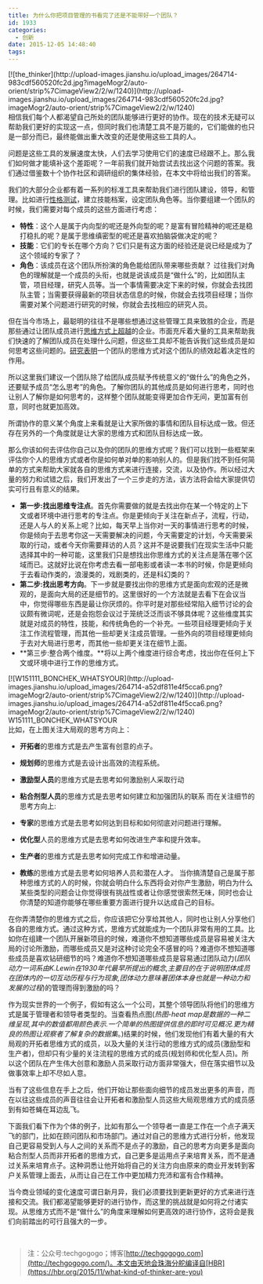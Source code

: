 ```yaml
---
title: 为什么你把项目管理的书看完了还是不能带好一个团队？
id: 1933
categories:
  - 创新
date: 2015-12-05 14:48:40
tags:
---
```


<div class="image-package imagebubble">[![the_thinker](http://upload-images.jianshu.io/upload_images/264714-983cdf560520fc2d.jpg?imageMogr2/auto-orient/strip%7CimageView2/2/w/1240)](http://upload-images.jianshu.io/upload_images/264714-983cdf560520fc2d.jpg?imageMogr2/auto-orient/strip%7CimageView2/2/w/1240)</div>
相信我们每个人都渴望自己所处的团队能够进行更好的协作。现在的技术无疑可以帮助我们更好的实现这一点，但同时我们也清楚工具不是万能的，它们能做的也只是一部分而已，最终能做出重大改变的还是使用这些工具的人。

问题是这些工具的发展速度太快，人们去学习使用它们的速度已经跟不上。那么我们如何做才能填补这个差距呢？一年前我们就开始尝试去找出这个问题的答案。我们通过借鉴数十个协作社区和调研组织的集体经验，在本文中将给出我们的答案。

我们的大部分企业都有着一系列的标准工具来帮助我们进行团队建设，领导，和管理。比如进行[性格测试](https://hbr.org/2015/03/personality-tests-can-help-balance-a-team)，建立技能档案，设定团队角色等。当你要组建一个团队的时候，我们需要对每个成员的这些方面进行考虑：

*   **特性**：这个人是属于内向型的呢还是外向型的呢？是富有冒险精神的呢还是稳打稳扎的呢？是属于思维缜密型的呢还是喜欢拍脑袋做决定的呢？
*   **技能**：它们的专长在哪个方向？它们只是有这方面的经验还是说已经是成为了这个领域的专家了？
*   **角色**：该成员在这个团队所扮演的角色能给团队带来哪些贡献？
过往我们对角色的理解就是一个成员的头衔，也就是说该成员是“做什么”的，比如团队主管，项目经理，研究人员等。当一个事情需要决定下来的时候，你就会去找团队主管；当需要获得最新的项目状态信息的时候，你就会去找项目经理；当你需要对某个问题进行研究的时候，你就会去找相应的研究人员。

但在当今市场上，最聪明的往往不是哪些想通过这些管理工具来致胜的企业，而是那些通过让团队成员进行[思维方式上超越](https://hbr.org/2014/09/the-best-leaders-are-insatiable-learners/)的企业。市面充斥着大量的工具来帮助我们快速的了解团队成员在处理什么问题，但这些工具却不能告诉我们这些成员是如何思考这些问题的。[研究表明](http://www.nytimes.com/2015/01/18/opinion/sunday/why-some-teams-are-smarter-than-others.html)一个团队的思维方式对这个团队的绩效起着决定性的作用。

所以这里我们建议一个团队除了给团队成员赋予传统意义的“做什么”的角色之外，还要赋予成员“怎么思考”的角色。了解你团队的其他成员是如何进行思考，同时也让别人了解你是如何思考的，这样整个团队就能变得更加合作无间，更加富有创意，同时也就更加高效。

所谓协作的意义某个角度上来看就是让大家所做的事情和团队目标达成一致。但还存在另外的一个角度就是让大家的思维方式和团队目标达成一致。

那么你该如何去评估你自己以及你的团队的思维方式呢？我们可以找到一些框架来评估你个人的思维方式或者你是如何单对单的影响别人的。但是我们找不到任何简单的方式来帮助大家就各自的思维方式来进行连接，交流，以及协作。所以经过大量的努力和试错之后，我们开发出了一个三步走的方法，该方法将会给大家提供切实可行且有意义的结果。

*   **第一步:找出思维专注点**。首先你需要做的就是去找出你在某一个特定的上下文或者环境中进行思考的专注点。你是更倾向于关注在新点子，流程，行动，还是人与人的关系上呢？比如，每天早上当你对一天的事情进行思考的时候，你是倾向于去思考你这一天需要解决的问题，今天需要定的计划，今天需要采取的行动，或者今天你需要拜访的人员？这并不是说要我们在现实生活中只能选择其中的一种可能，这里我们只是想找出你思维方式的关注点是落在哪个区域而已。这就好比说在你考虑去看一部电影或者读一本书的时候，你是更倾向于去看动作类的，浪漫类的，戏剧类的，还是科幻类的？
*   **第二步:找出思考方向**。下一步就是要找出你的思维方式是面向宏观的还是微观的，是面向大局的还是细节的。这里很好的一个方法就是去看下在会议当中，你觉得哪些东西是最让你厌烦的。你平时是对那些经常陷入细节讨论的会议颇有微词呢，还是会抱怨会议过于笼统泛泛而谈不够具体呢？这些维度其实就是对成员的特性，技能，和传统角色的一个补充。一些项目经理更倾向于关注工作流程管理，而其他一些却更关注成员管理。一些外向的项目经理更倾向于去对大局进行思考，而其他一些却更关注在细节上面。
*   **第三步:整合两个维度。**将以上两个维度进行综合考虑，找出你在任何上下文或环境中进行工作的思维方式。
<div class="image-package imagebubble">[![W151111_BONCHEK_WHATSYOUR](http://upload-images.jianshu.io/upload_images/264714-a52df811e4f5cca6.png?imageMogr2/auto-orient/strip%7CimageView2/2/w/1240)](http://upload-images.jianshu.io/upload_images/264714-a52df811e4f5cca6.png?imageMogr2/auto-orient/strip%7CimageView2/2/w/1240)
<div class="image-caption">W151111_BONCHEK_WHATSYOUR</div>
</div>
比如，在上图关注大局观的思考方向上：

*   **开拓者**的思维方式是去产生富有创意的点子。
*   **规划师**的思维方式是去设计出高效的流程系统。
*   **激励型人员**的思维方式是去思考如何激励别人采取行动
*   **粘合剂型人员**的思维方式是去思考如何建立和加强团队的联系
而在关注细节的思考方向上:

*   **专家**的思维方式是去思考如何达到目标和如何彻底对问题进行理解。
*   **优化型**人员的思维方式是去思考如何改进生产率和提升效率。
*   **生产者**的思维方式是去思考如何完成工作和增进动量。
*   **教练**的思维方式是去思考如何培养人员和潜在人才。
当你搞清楚自己是属于那种思维方式的人的时候，你就会明白什么东西将会对你产生激励，明白为什么某些类型的问题会让你觉得很有挑战性或者让你感觉很索然无味，同时也会让你清楚的知道你能够在哪些重要方面进行提升以达成自己的目标。

在你弄清楚你的思维方式之后，你应该把它分享给其他人，同时也让别人分享他们各自的思维方式。通过这种方式，思维方式就能成为一个团队非常有用的工具。比如你在组建一个团队开展新项目的时候，难道你不想知道哪些成员是容易被关注大局的讨论所激励，而哪些成员又是对这种讨论完全不感冒的吗？难道你不想知道哪些成员是喜欢钻研细节的吗？难道你不想知道哪些成员是容易通过团队动力(_团队动力一词系由K.Lewin在1930年代最早所提出的概念,主要目的在于说明团体成员在团体内的一切互动历程与行为现象,团体动力意味著团体本身也就是一种动力和发展的过程_)的管理而得到激励的吗？

作为现实世界的一个例子，假如有这么一个公司，其整个领导团队将他们的思维方式是属于管理者和领导者类型的。当查看热点图(_热图-heat map是数据的一种二维呈现,其中的数值都用颜色表示.一个简单的热图提供信息的即时可见概况.更为精良的热图让观察者了解复杂的数据集_。)结果的时候，他们发现他们有着大量的有大局观的开拓者思维方式的成员，以及大量的关注行动的思维方式的成员(激励型和生产者)，但却只有少量的关注流程的思维方式的成员(规划师和优化型人员)。所以这个团队在产生伟大创意和激励人员采取行动方面非常强大，但在落实细节以及做事效率上却不尽如人意。

当有了这些信息在手上之后，他们开始让那些面向细节的成员发出更多的声音，而在以往这些成员的声音往往会让开拓者和激励型人员这些大局观思维方式的成员感到有如苍蝇在耳边乱飞。

下面我们看下作为个体的例子，比如有那么一个领导者一直是工作在一个点子满天飞的部门，比如在顾问团队和市场部门。通过对自己的思维方式进行分析，他发现自己更容易受到人与人之间的关系而不是点子的激励，自己的思考方向更多是面向粘合剂型人员而非开拓者的思维方式，自己更多是运用点子来培育关系，而不是通过关系来培育点子。这种洞悉让他开始将自己的关注方向由原来的商业开发转到客户关系管理上面去，从而让自己在工作中更加精力充沛和富有合作精神。

当今商业领域的变化速度可谓日新月异，我们必须要找到更新更好的方式来进行连接和交流。我们都渴望能够更好的进行协作，而这里的挑战就是如何将之付诸实现。从思维方式而不是“做什么”的角度来理解如何更高效的进行协作，这将会是我们向前踏出的可行且强大的一步。

&nbsp;
> 注：公众号:techgogogo；博客[http://techgogogo.com](http://techgogogo.com/)。本文由天地会珠海分舵编译自[HBR](https://hbr.org/2015/11/what-kind-of-thinker-are-you)
